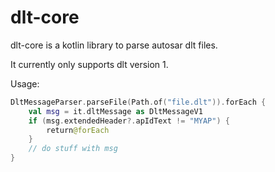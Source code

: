 # dlt-core

dlt-core is a kotlin library to parse autosar dlt files.

It currently only supports dlt version 1.

Usage:
```kotlin
DltMessageParser.parseFile(Path.of("file.dlt")).forEach { 
    val msg = it.dltMessage as DltMessageV1
    if (msg.extendedHeader?.apIdText != "MYAP") {
        return@forEach
    }
    // do stuff with msg
}
```
